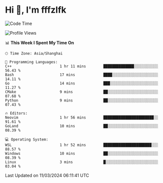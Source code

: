 # Hi 👋, I'm fffzlfk

<!--START_SECTION:waka-->
![Code Time](http://img.shields.io/badge/Code%20Time-673%20hrs%2034%20mins-blue)

![Profile Views](http://img.shields.io/badge/Profile%20Views-0-blue)

📊 **This Week I Spent My Time On** 

```text
🕑︎ Time Zone: Asia/Shanghai

💬 Programming Languages: 
C++                      1 hr 11 mins        ██████████████░░░░░░░░░░░   56.43 % 
Bash                     17 mins             ████░░░░░░░░░░░░░░░░░░░░░   14.11 % 
Go                       14 mins             ███░░░░░░░░░░░░░░░░░░░░░░   11.27 % 
CMake                    9 mins              ██░░░░░░░░░░░░░░░░░░░░░░░   07.68 % 
Python                   9 mins              ██░░░░░░░░░░░░░░░░░░░░░░░   07.43 % 

🔥 Editors: 
Neovim                   1 hr 56 mins        ███████████████████████░░   91.61 % 
GoLand                   10 mins             ██░░░░░░░░░░░░░░░░░░░░░░░   08.39 % 

💻 Operating System: 
WSL                      1 hr 52 mins        ██████████████████████░░░   88.57 % 
Windows                  10 mins             ██░░░░░░░░░░░░░░░░░░░░░░░   08.39 % 
Linux                    3 mins              █░░░░░░░░░░░░░░░░░░░░░░░░   03.04 % 
```


 Last Updated on 11/03/2024 06:11:41 UTC
<!--END_SECTION:waka-->
